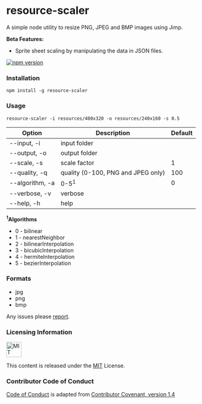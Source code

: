 # resource-scaler
A simple node utility to resize PNG, JPEG and BMP images using Jimp.

**Beta Features:**

- Sprite sheet scaling by manipulating the data in JSON files.

[![npm version](https://badge.fury.io/js/resource-scaler.svg)](https://badge.fury.io/js/resource-scaler)

### Installation

`npm install -g resource-scaler`

### Usage

`resource-scaler -i resources/480x320 -o resources/240x160 -s 0.5`

| Option          | Description                         | Default  |
|-----------------|-------------------------------------|----------|
| --input, -i     | input folder                        |          |
| --output, -o    | output folder                       |          |
| --scale, -s     | scale factor                        |     1    |
| --quality, -q   | quality (0-100, PNG and JPEG only)  |    100   |
| --algorithm, -a | 0-5<sup>1</sup>                     |     0    |
| --verbose, -v   | verbose                             |          |
| --help, -h      | help                                |          |

**<sup>1</sup>Algorithms**

- 0 - bilinear
- 1 - nearestNeighbor
- 2 - bilinearInterpolation
- 3 - bicubicInterpolation
- 4 - hermiteInterpolation
- 5 - bezierInterpolation

### Formats

- jpg
- png
- bmp

Any issues please [report](https://github.com/adireddy/resource-scaler/issues/new).

### Licensing Information

<a rel="license" href="http://opensource.org/licenses/MIT">
<img alt="MIT license" height="40" src="http://upload.wikimedia.org/wikipedia/commons/c/c3/License_icon-mit.svg" /></a>

This content is released under the [MIT](http://opensource.org/licenses/MIT) License.

### Contributor Code of Conduct

[Code of Conduct](https://github.com/CoralineAda/contributor_covenant) is adapted from [Contributor Covenant, version 1.4](http://contributor-covenant.org/version/1/4/)
